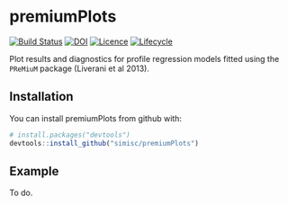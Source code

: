 
<!-- README.md is generated from README.Rmd. Please edit that file -->

# premiumPlots

[![Build
Status](https://travis-ci.com/simisc/premiumPlots.svg?branch=master)](https://travis-ci.com/simisc/premiumPlots)
[![DOI](https://zenodo.org/badge/120929260.svg)](https://zenodo.org/badge/latestdoi/120929260)
[![Licence](https://img.shields.io/github/license/simisc/premiumPlots)](https://github.com/simisc/premiumPlots/blob/master/LICENSE)
[![Lifecycle](https://img.shields.io/badge/lifecycle-dormant-blue.svg)](https://www.tidyverse.org/lifecycle/#dormant)

Plot results and diagnostics for profile regression models fitted using
the `PReMiuM` package (Liverani et al 2013).

## Installation

You can install premiumPlots from github with:

``` r
# install.packages("devtools")
devtools::install_github("simisc/premiumPlots")
```

## Example

To do.
